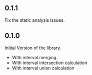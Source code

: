 ## 0.1.1

Fix the static analysis issues.

## 0.1.0

Initial Version of the library.

- With interval merging.
- With interval intersection calculation
- With interval union calculation

